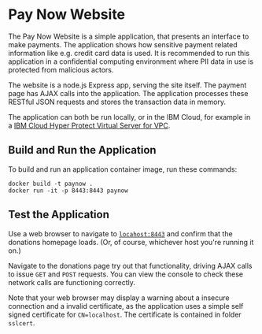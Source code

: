# Pay Now Website

The Pay Now Website is a simple application, that presents an interface to make payments.
The application shows how sensitive payment related information like e.g. credit card data is used.
It is recommended to run this application in a confidential computing environment where PII data in use is protected from malicious actors.

The website is a node.js Express app, serving
the site itself. The payment page has AJAX calls into the
application. The application processes these
RESTful JSON requests and stores the transaction data in memory.

The application can both be run locally, or in
the IBM Cloud, for example in a [IBM Cloud Hyper Protect
Virtual Server for VPC](https://www.ibm.com/cloud/hyper-protect-virtual-servers).

## Build and Run the Application

To build and run an application container image, 
run these commands:

```
docker build -t paynow .
docker run -it -p 8443:8443 paynow
```

## Test the Application

Use a web browser to navigate to
[`locahost:8443`](https://localhost:8443) and confirm that the
donations homepage loads. (Or, of course, whichever host you're
running it on.)

Navigate to the donations page try out that functionality, driving
AJAX calls to issue `GET` and `POST` requests.
You can view the console to check these network calls are
functioning correctly.

Note that your web browser may display a warning about a insecure connection and a invalid certificate,
as the application uses a simple self signed certificate for `CN=localhost`.
The certificate is contained in folder `sslcert`.
